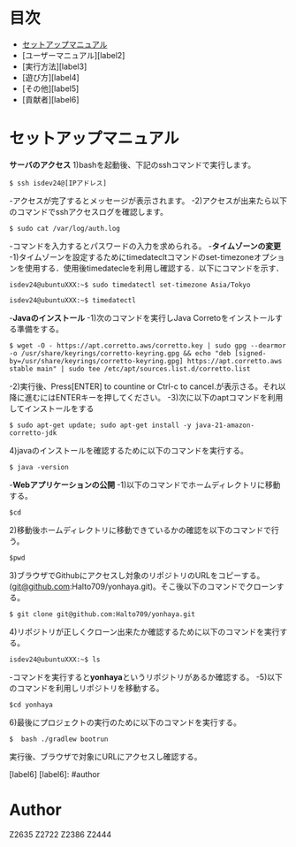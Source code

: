 # 目次
- [セットアップマニュアル][label1] 
- [ユーザーマニュアル][label2]
- [実行方法][label3]
- [遊び方][label4]
- [その他][label5]
- [貢献者][label6]

[label1]: #セットアップマニュアル
# セットアップマニュアル
**サーバのアクセス**
1)bashを起動後、下記のsshコマンドで実行します。
```
$ ssh isdev24@[IPアドレス]
```
-アクセスが完了するとメッセージが表示されます。
-2)アクセスが出来たら以下のコマンドでsshアクセスログを確認します。
```
$ sudo cat /var/log/auth.log
```
-コマンドを入力するとパスワードの入力を求められる。
-**タイムゾーンの変更**
-1)タイムゾーンを設定するためにtimedatecltコマンドのset-timezoneオプションを使用する．使用後timedatecleを利用し確認する．以下にコマンドを示す．
```
isdev24@ubuntuXXX:~$ sudo timedatectl set-timezone Asia/Tokyo
```
```
isdev24@ubuntuXXX:~$ timedatectl
```
-**Javaのインストール**
-1)次のコマンドを実行しJava Corretoをインストールする準備をする。
```
$ wget -O - https://apt.corretto.aws/corretto.key | sudo gpg --dearmor -o /usr/share/keyrings/corretto-keyring.gpg && echo "deb [signed-by=/usr/share/keyrings/corretto-keyring.gpg] https://apt.corretto.aws stable main" | sudo tee /etc/apt/sources.list.d/corretto.list

```
-2)実行後、Press[ENTER] to countine or Ctrl-c to cancel.が表示さる。それ以降に進むにはENTERキーを押してください。
-3)次に以下のaptコマンドを利用してインストールをする
```
$ sudo apt-get update; sudo apt-get install -y java-21-amazon-corretto-jdk
```
4)javaのインストールを確認するために以下のコマンドを実行する。
```
$ java -version
```
-**Webアプリケーションの公開**
-1)以下のコマンドでホームディレクトリに移動する。
```
$cd
```
2)移動後ホームディレクトリに移動できているかの確認を以下のコマンドで行う。
```
$pwd
```
3)ブラウザでGithubにアクセスし対象のリポジトリのURLをコピーする。(git@github.com:Halto709/yonhaya.git)。そこ後以下のコマンドでクローンする。
```
$ git clone git@github.com:Halto709/yonhaya.git
```
4)リポジトリが正しくクローン出来たか確認するために以下のコマンドを実行する。
```
isdev24@ubuntuXXX:~$ ls
```
-コマンドを実行すると**yonhaya**というリポジトリがあるか確認する。
-5)以下のコマンドを利用しリポジトリを移動する。
```
$cd yonhaya
```
6)最後にプロジェクトの実行のために以下のコマンドを実行する。
```
$  bash ./gradlew bootrun
```
実行後、ブラウザで対象にURLにアクセスし確認する。

[label6]
[label6]: #author
# Author
Z2635
Z2722
Z2386
Z2444



